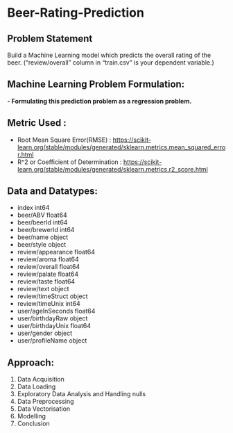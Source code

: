 # Beer-Rating-Prediction

## Problem Statement
Build a Machine Learning model which predicts the overall rating of the beer. (“review/overall” column in “train.csv” is your dependent variable.)

## Machine Learning Problem Formulation:
__- Formulating this prediction problem as a regression problem.__

## Metric Used : 

- Root Mean Square Error(RMSE) : https://scikit-learn.org/stable/modules/generated/sklearn.metrics.mean_squared_error.html
- R^2 or Coefficient of Determination : https://scikit-learn.org/stable/modules/generated/sklearn.metrics.r2_score.html

## Data and Datatypes:
- index                  int64
- beer/ABV             float64
- beer/beerId            int64
- beer/brewerId          int64
- beer/name             object
- beer/style            object
- review/appearance    float64
- review/aroma         float64
- review/overall       float64
- review/palate        float64
- review/taste         float64
- review/text           object
- review/timeStruct     object
- review/timeUnix        int64
- user/ageInSeconds    float64
- user/birthdayRaw      object
- user/birthdayUnix    float64
- user/gender           object
- user/profileName      object

## Approach: 
1. Data Acquisition
2. Data Loading
3. Exploratory Data Analysis and Handling nulls 
4. Data Preprocessing
5. Data Vectorisation
6. Modelling
7. Conclusion
